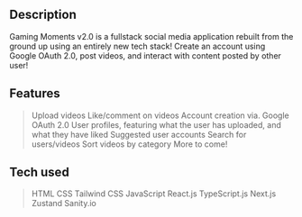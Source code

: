 ## Description

Gaming Moments v2.0 is a fullstack social media application rebuilt from the ground up using an entirely new tech stack! Create an account using Google OAuth 2.0, post videos, and interact with content posted by other user!

## Features

> Upload videos
> Like/comment on videos
> Account creation via. Google OAuth 2.0
> User profiles, featuring what the user has uploaded, and what they have liked
> Suggested user accounts
> Search for users/videos
> Sort videos by category
> More to come!

## Tech used

> HTML
> CSS
> Tailwind CSS
> JavaScript
> React.js
> TypeScript.js
> Next.js
> Zustand
> Sanity.io
